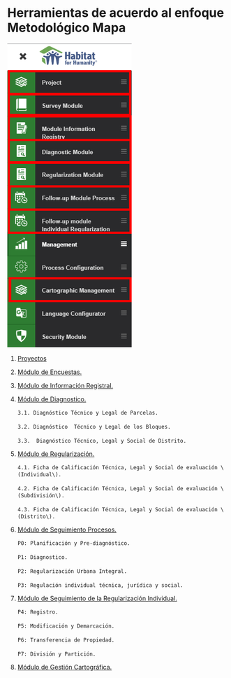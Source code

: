 # Herramientas de acuerdo al enfoque Metodológico Mapa

![](../.gitbook/assets/image%20%28107%29.png)

1. [Proyectos](../proyectos.md)
2. [Módulo de Encuestas.](modulo-de-encuestas.md)
3. [Módulo de Información Registral.](modulo-de-informacion-registral.md)
4. [Módulo de Diagnostico.](modulo-de-diagnostico.md)

       3.1. Diagnóstico Técnico y Legal de Parcelas.

       3.2. Diagnóstico  Técnico y Legal de los Bloques.

       3.3.  Diagnóstico Técnico, Legal y Social de Distrito.

5. [Módulo de Regularización.](modulo-de-regularizacion.md)

       4.1. Ficha de Calificación Técnica, Legal y Social de evaluación \(Individual\).

       4.2. Ficha de Calificación Técnica, Legal y Social de evaluación \(Subdivisión\).

       4.3. Ficha de Calificación Técnica, Legal y Social de evaluación \(Distrito\).

6. [Módulo de Seguimiento Procesos.](modulo-de-seguimiento-de-procesos.md)

       P0: Planificación y Pre-diagnóstico.

       P1: Diagnostico.

       P2: Regularización Urbana Integral.

       P3: Regulación individual técnica, jurídica y social.

7. [Módulo de Seguimiento  de la Regularización Individual.](modulo-de-seguimiento-de-procesos.md)

       P4: Registro.

       P5: Modificación y Demarcación.

       P6: Transferencia de Propiedad.

       P7: División y Partición.

8. [Módulo de Gestión Cartográfica.](modulo-de-gestion-cartografica.md)

